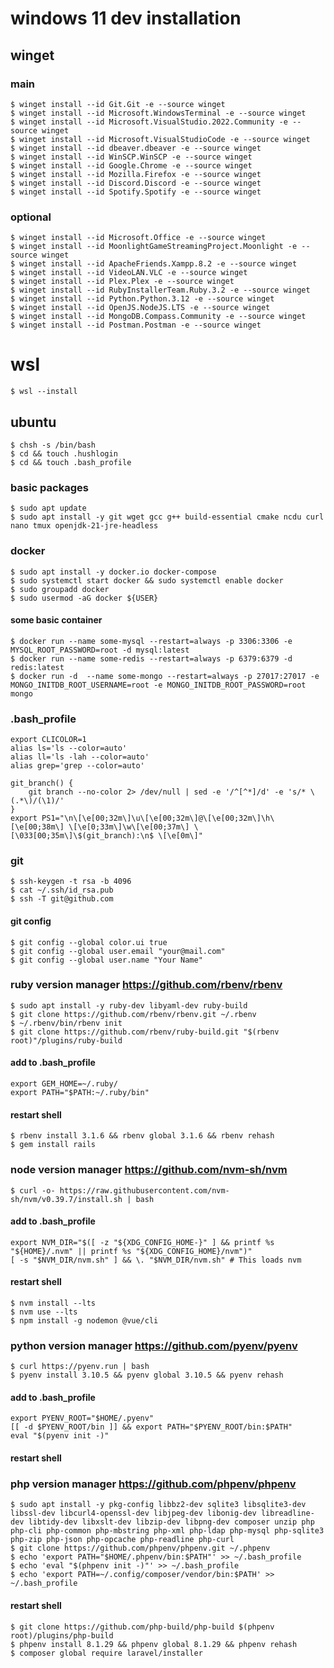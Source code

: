# windows 11 dev installation
## winget
### main
    $ winget install --id Git.Git -e --source winget
    $ winget install --id Microsoft.WindowsTerminal -e --source winget
    $ winget install --id Microsoft.VisualStudio.2022.Community -e --source winget
    $ winget install --id Microsoft.VisualStudioCode -e --source winget
    $ winget install --id dbeaver.dbeaver -e --source winget
    $ winget install --id WinSCP.WinSCP -e --source winget
    $ winget install --id Google.Chrome -e --source winget
    $ winget install --id Mozilla.Firefox -e --source winget
    $ winget install --id Discord.Discord -e --source winget
    $ winget install --id Spotify.Spotify -e --source winget

### optional
    $ winget install --id Microsoft.Office -e --source winget
    $ winget install --id MoonlightGameStreamingProject.Moonlight -e --source winget
    $ winget install --id ApacheFriends.Xampp.8.2 -e --source winget
    $ winget install --id VideoLAN.VLC -e --source winget
    $ winget install --id Plex.Plex -e --source winget
    $ winget install --id RubyInstallerTeam.Ruby.3.2 -e --source winget
    $ winget install --id Python.Python.3.12 -e --source winget
    $ winget install --id OpenJS.NodeJS.LTS -e --source winget
    $ winget install --id MongoDB.Compass.Community -e --source winget
    $ winget install --id Postman.Postman -e --source winget

# wsl
    $ wsl --install

## ubuntu
    $ chsh -s /bin/bash
    $ cd && touch .hushlogin
    $ cd && touch .bash_profile
    
### basic packages
    $ sudo apt update
    $ sudo apt install -y git wget gcc g++ build-essential cmake ncdu curl nano tmux openjdk-21-jre-headless

### docker
    $ sudo apt install -y docker.io docker-compose
    $ sudo systemctl start docker && sudo systemctl enable docker
    $ sudo groupadd docker
    $ sudo usermod -aG docker ${USER}

#### some basic container
    $ docker run --name some-mysql --restart=always -p 3306:3306 -e MYSQL_ROOT_PASSWORD=root -d mysql:latest
    $ docker run --name some-redis --restart=always -p 6379:6379 -d redis:latest
    $ docker run -d  --name some-mongo --restart=always -p 27017:27017 -e MONGO_INITDB_ROOT_USERNAME=root -e MONGO_INITDB_ROOT_PASSWORD=root mongo


### .bash_profile
    export CLICOLOR=1
    alias ls='ls --color=auto'
    alias ll='ls -lah --color=auto'
    alias grep='grep --color=auto'
    
    git_branch() {
        git branch --no-color 2> /dev/null | sed -e '/^[^*]/d' -e 's/* \(.*\)/(\1)/'
    }
    export PS1="\n\[\e[00;32m\]\u\[\e[00;32m\]@\[\e[00;32m\]\h\[\e[00;38m\] \[\e[0;33m\]\w\[\e[00;37m\] \[\033[00;35m\]\$(git_branch):\n$ \[\e[0m\]"

### git
    $ ssh-keygen -t rsa -b 4096
    $ cat ~/.ssh/id_rsa.pub
    $ ssh -T git@github.com
#### git config
    $ git config --global color.ui true
    $ git config --global user.email "your@mail.com"
    $ git config --global user.name "Your Name"

### ruby version manager https://github.com/rbenv/rbenv
    $ sudo apt install -y ruby-dev libyaml-dev ruby-build
    $ git clone https://github.com/rbenv/rbenv.git ~/.rbenv
    $ ~/.rbenv/bin/rbenv init
    $ git clone https://github.com/rbenv/ruby-build.git "$(rbenv root)"/plugins/ruby-build
#### add to .bash_profile
    export GEM_HOME=~/.ruby/
    export PATH="$PATH:~/.ruby/bin"
#### restart shell
    $ rbenv install 3.1.6 && rbenv global 3.1.6 && rbenv rehash
    $ gem install rails
    
### node version manager https://github.com/nvm-sh/nvm
    $ curl -o- https://raw.githubusercontent.com/nvm-sh/nvm/v0.39.7/install.sh | bash
#### add to .bash_profile
    export NVM_DIR="$([ -z "${XDG_CONFIG_HOME-}" ] && printf %s "${HOME}/.nvm" || printf %s "${XDG_CONFIG_HOME}/nvm")"
    [ -s "$NVM_DIR/nvm.sh" ] && \. "$NVM_DIR/nvm.sh" # This loads nvm
#### restart shell
    $ nvm install --lts
    $ nvm use --lts
    $ npm install -g nodemon @vue/cli  

### python version manager https://github.com/pyenv/pyenv
    $ curl https://pyenv.run | bash
    $ pyenv install 3.10.5 && pyenv global 3.10.5 && pyenv rehash
#### add to .bash_profile
    export PYENV_ROOT="$HOME/.pyenv"
    [[ -d $PYENV_ROOT/bin ]] && export PATH="$PYENV_ROOT/bin:$PATH"
    eval "$(pyenv init -)"
#### restart shell

### php version manager https://github.com/phpenv/phpenv
    $ sudo apt install -y pkg-config libbz2-dev sqlite3 libsqlite3-dev libssl-dev libcurl4-openssl-dev libjpeg-dev libonig-dev libreadline-dev libtidy-dev libxslt-dev libzip-dev libpng-dev composer unzip php php-cli php-common php-mbstring php-xml php-ldap php-mysql php-sqlite3 php-zip php-json php-opcache php-readline php-curl  
    $ git clone https://github.com/phpenv/phpenv.git ~/.phpenv
    $ echo 'export PATH="$HOME/.phpenv/bin:$PATH"' >> ~/.bash_profile
    $ echo 'eval "$(phpenv init -)"' >> ~/.bash_profile
    $ echo 'export PATH=~/.config/composer/vendor/bin:$PATH' >> ~/.bash_profile
#### restart shell
    $ git clone https://github.com/php-build/php-build $(phpenv root)/plugins/php-build
    $ phpenv install 8.1.29 && phpenv global 8.1.29 && phpenv rehash
    $ composer global require laravel/installer









    
